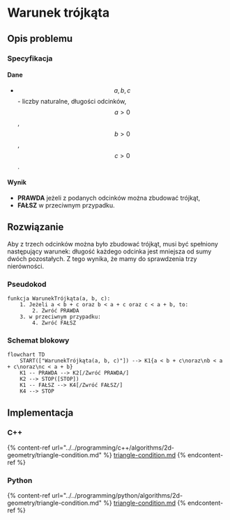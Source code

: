 # Warunek trójkąta

## Opis problemu

### Specyfikacja

#### Dane

- $$a, b, c$$ - liczby naturalne, długości odcinków, $$a>0$$, $$b>0$$, $$c>0$$.

#### Wynik

- **PRAWDA** jeżeli z podanych odcinków można zbudować trójkąt,
- **FAŁSZ** w przeciwnym przypadku.

## Rozwiązanie

Aby z trzech odcinków można było zbudować trójkąt, musi być spełniony następujący warunek: długość każdego odcinka jest mniejsza od sumy dwóch pozostałych. Z tego wynika, że mamy do sprawdzenia trzy nierówności.

### Pseudokod

```
funkcja WarunekTrójkąta(a, b, c):
    1. Jeżeli a < b + c oraz b < a + c oraz c < a + b, to:
        2. Zwróć PRAWDA
    3. w przeciwnym przypadku:
        4. Zwróć FAŁSZ
```

### Schemat blokowy

```mermaid
flowchart TD
    START(["WarunekTrójkąta(a, b, c)"]) --> K1{a < b + c\noraz\nb < a + c\noraz\nc < a + b}
    K1 -- PRAWDA --> K2[/Zwróć PRAWDA/]
    K2 --> STOP([STOP])
    K1 -- FAŁSZ --> K4[/Zwróć FAŁSZ/]
    K4 --> STOP
```

## Implementacja

### C++

{% content-ref url="../../programming/c++/algorithms/2d-geometry/triangle-condition.md" %}
[triangle-condition.md](../../programming/c++/algorithms/2d-geometry/triangle-condition.md)
{% endcontent-ref %}

### Python

{% content-ref url="../../programming/python/algorithms/2d-geometry/triangle-condition.md" %}
[triangle-condition.md](../../programming/python/algorithms/2d-geometry/triangle-condition.md)
{% endcontent-ref %}
